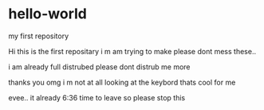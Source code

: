 # hello-world
my first repository 

Hi this is the first repositary i m am trying to make please dont mess these..

i am already full distrubed please dont distrub me more


thanks you 
omg i m not at all looking at the keybord thats cool for me 

evee.. it already 6:36 time to leave so please stop this
